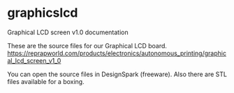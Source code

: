 # graphicslcd
Graphical LCD screen v1.0 documentation

These are the source files for our Graphical LCD board.
https://reprapworld.com/products/electronics/autonomous_printing/graphical_lcd_screen_v1_0

You can open the source files in DesignSpark (freeware). Also there are STL files available for a boxing.
